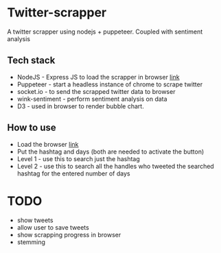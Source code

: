 # Twitter-scrapper
A twitter scrapper using nodejs + puppeteer. Coupled with sentiment analysis

## Tech stack
* NodeJS - Express JS to load the scrapper in browser [link](http://localhost:3000/)
* Puppeteer - start a headless instance of chrome to scrape twitter
* socket.io - to send the scrapped twitter data to browser
* wink-sentiment - perform sentiment analysis on data
* D3 - used in browser to render bubble chart.

## How to use
* Load the browser [link](http://localhost:3000/)
* Put the hashtag and days (both are needed to activate the button)
* Level 1 - use this to search just the hashtag
* Level 2 - use this to search all the handles who tweeted the searched hashtag for the entered number of days

# TODO
* show tweets
* allow user to save tweets
* show scrapping progress in browser
* stemming